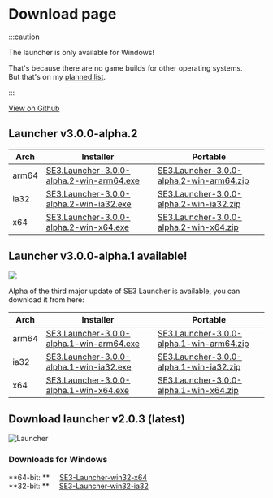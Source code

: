 # Download page

:::caution

The launcher is only available for Windows!

That's because there are no game builds for other operating systems.  
But that's on my [planned list](https://github.com/Space-Eternity-3/SE3-Launcher/projects/1).

:::

[View on Github](https://github.com/Space-Eternity-3/SE3-Launcher)

## Launcher v3.0.0-alpha.2

| Arch  | Installer                                                                                                                                                             | Portable                                                                                                                                                              |
| ----- | --------------------------------------------------------------------------------------------------------------------------------------------------------------------- | --------------------------------------------------------------------------------------------------------------------------------------------------------------------- |
| arm64 | [SE3.Launcher-3.0.0-alpha.2-win-arm64.exe](https://github.com/Space-Eternity-3/SE3-Launcher/releases/download/3.0.0-alpha.2/SE3.Launcher-3.0.0-alpha.2-win-arm64.exe) | [SE3.Launcher-3.0.0-alpha.2-win-arm64.zip](https://github.com/Space-Eternity-3/SE3-Launcher/releases/download/3.0.0-alpha.2/SE3.Launcher-3.0.0-alpha.2-win-arm64.zip) |
| ia32  | [SE3.Launcher-3.0.0-alpha.2-win-ia32.exe](https://github.com/Space-Eternity-3/SE3-Launcher/releases/download/3.0.0-alpha.2/SE3.Launcher-3.0.0-alpha.2-win-ia32.exe)   | [SE3.Launcher-3.0.0-alpha.2-win-ia32.zip](https://github.com/Space-Eternity-3/SE3-Launcher/releases/download/3.0.0-alpha.2/SE3.Launcher-3.0.0-alpha.2-win-ia32.zip)   |
| x64   | [SE3.Launcher-3.0.0-alpha.2-win-x64.exe](https://github.com/Space-Eternity-3/SE3-Launcher/releases/download/3.0.0-alpha.2/SE3.Launcher-3.0.0-alpha.2-win-x64.exe)     | [SE3.Launcher-3.0.0-alpha.2-win-x64.zip](https://github.com/Space-Eternity-3/SE3-Launcher/releases/download/3.0.0-alpha.2/SE3.Launcher-3.0.0-alpha.2-win-x64.zip)     |

## Launcher v3.0.0-alpha.1 available!

![](https://user-images.githubusercontent.com/81181783/172714927-336e92fa-93d5-48e7-9e36-547e2c3b130e.png)

Alpha of the third major update of SE3 Launcher is available, you can download it from here:

| Arch  | Installer                                                                                                                                                             | Portable                                                                                                                                                              |
| ----- | --------------------------------------------------------------------------------------------------------------------------------------------------------------------- | --------------------------------------------------------------------------------------------------------------------------------------------------------------------- |
| arm64 | [SE3.Launcher-3.0.0-alpha.1-win-arm64.exe](https://github.com/Space-Eternity-3/SE3-Launcher/releases/download/3.0.0-alpha.1/SE3.Launcher-3.0.0-alpha.1-win-arm64.exe) | [SE3.Launcher-3.0.0-alpha.1-win-arm64.zip](https://github.com/Space-Eternity-3/SE3-Launcher/releases/download/3.0.0-alpha.1/SE3.Launcher-3.0.0-alpha.1-win-arm64.zip) |
| ia32  | [SE3.Launcher-3.0.0-alpha.1-win-ia32.exe](https://github.com/Space-Eternity-3/SE3-Launcher/releases/download/3.0.0-alpha.1/SE3.Launcher-3.0.0-alpha.1-win-ia32.exe)   | [SE3.Launcher-3.0.0-alpha.1-win-ia32.zip](https://github.com/Space-Eternity-3/SE3-Launcher/releases/download/3.0.0-alpha.1/SE3.Launcher-3.0.0-alpha.1-win-ia32.zip)   |
| x64   | [SE3.Launcher-3.0.0-alpha.1-win-x64.exe](https://github.com/Space-Eternity-3/SE3-Launcher/releases/download/3.0.0-alpha.1/SE3.Launcher-3.0.0-alpha.1-win-x64.exe)     | [SE3.Launcher-3.0.0-alpha.1-win-x64.zip](https://github.com/Space-Eternity-3/SE3-Launcher/releases/download/3.0.0-alpha.1/SE3.Launcher-3.0.0-alpha.1-win-x64.zip)     |

## Download launcher v2.0.3 (latest)

![Launcher](/img/launcher-2.png)

### Downloads for Windows

**64-bit: ** &nbsp;&nbsp;&nbsp; [SE3-Launcher-win32-x64](https://github.com/Space-Eternity-3/SE3-Launcher/releases/download/2.0.3/SE3.Launcher-win32-x64.zip)  
**32-bit: ** &nbsp;&nbsp;&nbsp; [SE3-Launcher-win32-ia32](https://github.com/Space-Eternity-3/SE3-Launcher/releases/download/2.0.3/SE3.Launcher-win32-ia32.zip)
